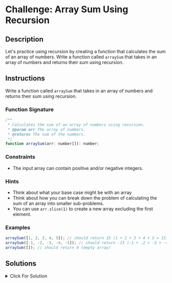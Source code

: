 # Challenge: Array Sum Using Recursion

## Description

Let's practice using recursion by creating a function that calculates the sum of an array of numbers. Write a function called `arraySum` that takes in an array of numbers and returns their sum using recursion.

## Instructions

Write a function called `arraySum` that takes in an array of numbers and returns their sum using recursion.

### Function Signature

```js
/**
 * Calculates the sum of an array of numbers using recursion.
 * @param arr The array of numbers.
 * @returns The sum of the numbers.
 */
function arraySum(arr: number[]): number;
```

### Constraints

- The input array can contain positive and/or negative integers.

### Hints

- Think about what your base case might be with an array
- Think about how you can break down the problem of calculating the sum of an array into smaller sub-problems.
- You can use `arr.slice(1)` to create a new array excluding the first element.

### Examples

```js
arraySum([1, 2, 3, 4, 5]); // should return 15 (1 + 2 + 3 + 4 + 5 = 15)
arraySum([-1, -2, -3, -4, -5]); // should return -15 (-1 + -2 + -3 + -4 + -5 = -15)
arraySum([]); // should return 0 (empty array)
```

## Solutions

<details markdown="1">
  <summary>Click For Solution</summary>

```js
export function arraySum(arr: number[]): number {
  if (arr.length === 0) {
    return 0;
  }
  return arr[0] + arraySum(arr.slice(1));
}
```

### Explanation

- The `arraySum` function uses a recursive approach to calculate the sum of an array of numbers.
- The base case is when the array is empty. In this case, the function returns 0, as the sum of an empty array is 0.
- In the recursive case, the function adds the first element of the array (`arr[0]`) to the sum of the rest of the array (`arraySum(arr.slice(1))`).
- The recursion continues until the array becomes empty and the base case is reached.

Here's a breakdown of how the recursion progresses when calculating the sum of `[1, 2, 3, 4, 5]`:

- `arraySum([1, 2, 3, 4, 5])` returns `1 + arraySum([2, 3, 4, 5])`
- `arraySum([2, 3, 4, 5])` returns `2 + arraySum([3, 4, 5])`
- `arraySum([3, 4, 5])` returns `3 + arraySum([4, 5])`
- `arraySum([4, 5])` returns `4 + arraySum([5])`
- `arraySum([5])` returns `5 + arraySum([])`
- `arraySum([])` reaches the base case and returns `0`
- At this point, the recursive calls start "unwinding," and the values are added up:

- `5 + 0 = 5` Returned from `arraySum([5])`
- `4 + 5 = 9` Returned from `arraySum([4, 5])`
- `3 + 9 = 12` Returned from `arraySum([3, 4, 5])`
- `2 + 12 = 14` Returned from `arraySum([2, 3, 4, 5])`
- `1 + 14 = 15` Returned from `arraySum[1, 2, 3, 4, 5]`

So, the final result is 15, which is the sum of all the numbers in the original array `[1, 2, 3, 4, 5]`.

</details>

